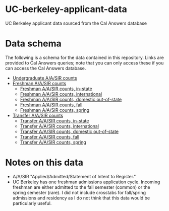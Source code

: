 # UC-berkeley-applicant-data
UC Berkeley applicant data sourced from the Cal Answers database

# Data schema
The following is a schema for the data contained in this repository. Links are provided to Cal Answers queries; note that you can only access these if you can access the Cal Answers database. 

- [Undergraduate A/A/SIR counts](https://calanswers-bi.berkeley.edu:9503/analytics/saw.dll?Dashboard&PortalPath=%2Fshared%2FStudent%20Applicants%2F_portal%2FUndergraduate%20Applicants&Page=UG%20Applicant%20Counts&PageIdentifier=o9ttqb52kstr0gm3&BookmarkState=j7vgjuhplv6bre5qu8sbl1jobq&options=-)
- [Freshman A/A/SIR counts](https://calanswers-bi.berkeley.edu:9503/analytics/saw.dll?Dashboard&PortalPath=%2Fshared%2FStudent%20Applicants%2F_portal%2FUndergraduate%20Applicants&Page=UG%20Applicant%20Counts&PageIdentifier=o9ttqb52kstr0gm3&BookmarkState=6aeolfe9achf00u90vo93ed2l6&options=-)
  - [Freshman A/A/SIR counts, in-state](https://calanswers-bi.berkeley.edu:9503/analytics/saw.dll?Dashboard&PortalPath=%2Fshared%2FStudent%20Applicants%2F_portal%2FUndergraduate%20Applicants&Page=UG%20Applicant%20Counts&PageIdentifier=o9ttqb52kstr0gm3&BookmarkState=1h0ksgmpoplrhcsfppqagga5l2&options=-)
  - [Freshman A/A/SIR counts, international](https://calanswers-bi.berkeley.edu:9503/analytics/saw.dll?Dashboard&PortalPath=%2Fshared%2FStudent%20Applicants%2F_portal%2FUndergraduate%20Applicants&Page=UG%20Applicant%20Counts&PageIdentifier=o9ttqb52kstr0gm3&BookmarkState=me6ige5n01li3ts65nt8tkgbfu&options=-)
  - [Freshman A/A/SIR counts, domestic out-of-state](https://calanswers-bi.berkeley.edu:9503/analytics/saw.dll?Dashboard&PortalPath=%2Fshared%2FStudent%20Applicants%2F_portal%2FUndergraduate%20Applicants&Page=UG%20Applicant%20Counts&PageIdentifier=o9ttqb52kstr0gm3&BookmarkState=nd7vrfrtp4eb8sd707md401c3a&options=-)
  - [Freshman A/A/SIR counts, fall]()
  - [Freshman A/A/SIR counts, spring]()
- [Transfer A/A/SIR counts]()
  - [Transfer A/A/SIR counts, in-state]()
  - [Transfer A/A/SIR counts, international]()
  - [Transfer A/A/SIR counts, domestic out-of-state]()
  - [Transfer A/A/SIR counts, fall]()
  - [Transfer A/A/SIR counts, spring]()
 
# Notes on this data
- A/A/SIR "Applied/Admitted/Statement of Intent to Register."
- UC Berkeley has one freshman admissions application cycle. Incoming freshman are either admitted to the fall semester (common) or the spring semester (rare). I did not include crosstabs for fall/spring admissions and residency as I do not think that this data would be particularly useful. 
